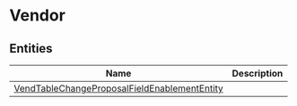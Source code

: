 
# Vendor


## Entities

|Name|Description|
|---|---|
|[VendTableChangeProposalFieldEnablementEntity](VendTableChangeProposalFieldEnablementEntity.cdm.json)||
